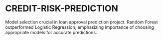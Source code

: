 # CREDIT-RISK-PREDICTION
Model selection crucial in loan approval prediction project. Random Forest outperformed Logistic Regression, emphasizing importance of choosing appropriate models for accurate predictions.
